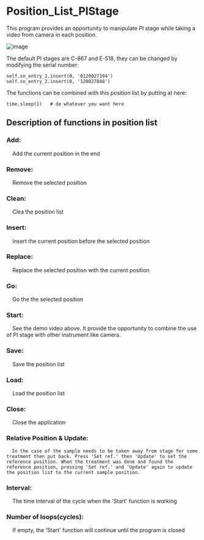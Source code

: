 # Position_List_PIStage

This program provides an opportunity to manipulate PI stage while taking a video from camera in each position. 

![image](https://github.com/tehsinchen/Position_List_PIStage/blob/main/demo/start_demo.gif)


The default PI stages are C-867 and E-518, they can be changed by modifying the serial number:
```
self.sn_entry_1.insert(0, '0120027194')
self.sn_entry_2.insert(0, '120027848')
```
The functions can be combined with this position list by putting at here:
```
time.sleep(1)   # do whatever you want here
```

## Description of functions in position list

### Add:
&nbsp;  &nbsp;  Add the current position in the end
### Remove:
&nbsp;  &nbsp;  Remove the selected position
### Clean:
&nbsp;  &nbsp;  Clea the position list
### Insert:
&nbsp;  &nbsp;  Insert the current position before the selected position
### Replace:
&nbsp;  &nbsp;  Replace the selected position with the current position
### Go:
&nbsp;  &nbsp;  Go the the selected position
### Start:
&nbsp;  &nbsp;  See the demo video above. It provide the opportunity to combine the use of PI stage with other instrument like camera.
### Save:
&nbsp;  &nbsp;  Save the position list
### Load:
&nbsp;  &nbsp;  Load the position list
### Close:
&nbsp;  &nbsp;  Close the application
### Relative Position & Update:
      In the case of the sample needs to be taken away from stage for some treatment then put back. Press 'Set ref.' then 'Update' to set the reference position. When the treatment was done and found the reference position, pressing 'Set ref.' and 'Update' again to update the position list to the current sample position.
### Interval:
&nbsp;  &nbsp;  The time interval of the cycle when the 'Start' function is working
### Number of loops(cycles):
&nbsp;  &nbsp;  If empty, the 'Start' function will continue until the program is closed
